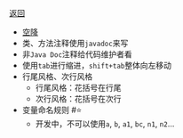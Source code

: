 <meta name="viewport" content="width=device-width, initial-scale=1.0, viewport-fit=cover">

[返回](Java概述.md#java代码规范)

- [空降](https://www.bilibili.com/video/BV1fh411y7R8?t=341.6&p=26) 
- 类、方法注释使用`javadoc`来写
- 非`Java Doc`注释给代码维护者看
- 使用`tab`进行缩进，`shift+tab`整体向左移动
- 行尾风格、次行风格
	- 行尾风格：花括号在行尾
	- 次行风格：花括号在次行
- 变量命名规则 #⭐️ 
	- 开发中，不可以使用`a`, `b`, `a1`, `bc`, `n1`, `n2`…